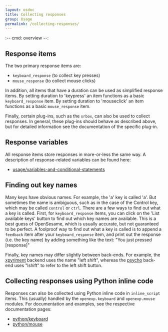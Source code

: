 ```yaml
---
layout: osdoc
title: Collecting responses
group: Usage
permalink: /collecting-responses/
---
```


:--
cmd: overview
--:

## Response items

The two primary response items are:

- `keyboard_response` (to collect key presses)
- `mouse_response` (to collect mouse clicks)

In addition, all items that have a duration can be used as simplified response items. By setting duration to 'keypress' an item functions as a basic `keyboard_response` item. By setting duration to 'mouseclick' an item functions as a basic `mouse_response` item.

Finally, certain plug-ins, such as the `srbox`, can also be used to collect responses. In general, these plug-ins should behave as described above, but for detailed information see the documentation of the specific plug-in.

## Response variables

All response items store responses in more-or-less the same way. A description of response-related variables can be found here:
	
- [usage/variables-and-conditional-statements]
	
## Finding out key names

Many keys have obvious names. For example, the 'a' key is called 'a'. But sometimes the name is ambiguous, such as in the case of the Control key, which may be called `control` or `ctrl`. There are a few ways to find out what a key is called. First, for `keyboard_response` items, you can click on the 'List available keys' button to find out which key names are available. This is a best guess of OpenSesame, which is usually accurate, but not guaranteed to be perfect. A foolproof way to find out what a key is called is to append a `feedback` item after your `keyboard_response` item, and print out the response (i.e. the key name) by adding something like the text: "You just pressed [response]"

Finally, key names may differ slightly between  back-ends. For example, the [xpyriment] backend uses the name "left shift", whereas the [psycho] back-end uses "lshift" to refer to the left shift button.

## Collecting responses using Python inline code

Responses can also be collected using Python inline code in `inline_script` items. This (usually) handled by the `openexp.keyboard` and `openexp.mouse` modules. For documentation and examples, see the respective documentation pages:

- [python/keyboard]
- [python/mouse]

[usage/variables-and-conditional-statements]: /usage/variables-and-conditional-statements
[python/keyboard]: /python/keyboard
[python/mouse]: /python/mouse
[xpyriment]: /back-ends/xpyriment
[psycho]: /back-ends/psycho
